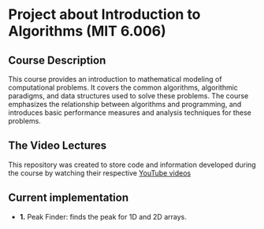 # Project about Introduction to Algorithms (MIT 6.006) 

## Course Description
This course provides an introduction to mathematical modeling of computational problems. It covers the common algorithms, algorithmic paradigms, and data structures used to solve these problems. The course emphasizes the relationship between algorithms and programming, and introduces basic performance measures and analysis techniques for these problems.

## The Video Lectures
This repository was created to store code and information developed during the course by watching their respective [YouTube videos](https://ocw.mit.edu/courses/electrical-engineering-and-computer-science/6-006-introduction-to-algorithms-fall-2011/lecture-videos/)
 
 ## Current implementation 
 * **1.** Peak Finder: finds the peak for 1D and 2D arrays.
